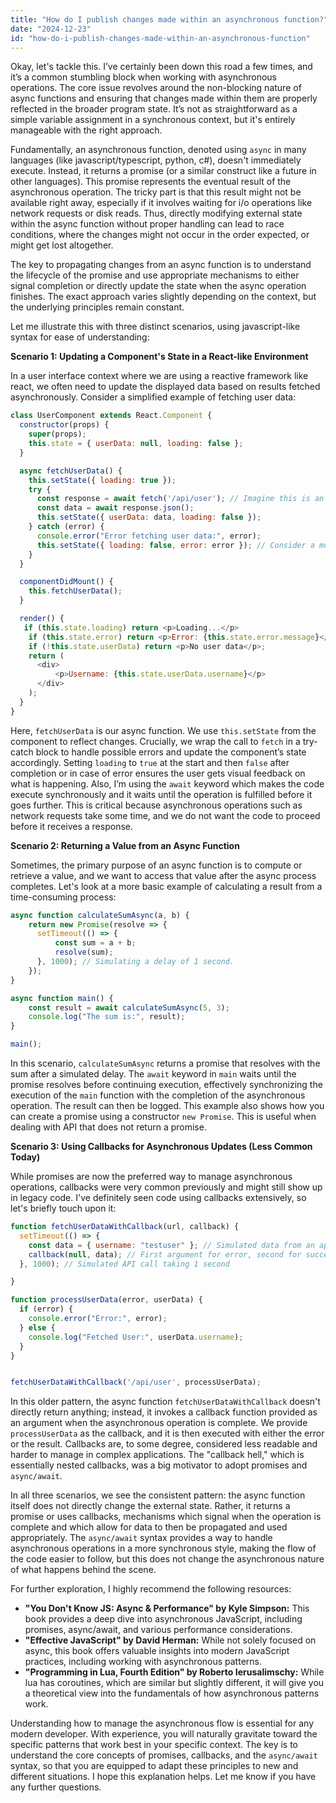 ```yaml
---
title: "How do I publish changes made within an asynchronous function?"
date: "2024-12-23"
id: "how-do-i-publish-changes-made-within-an-asynchronous-function"
---
```


Okay, let's tackle this. I’ve certainly been down this road a few times, and it’s a common stumbling block when working with asynchronous operations. The core issue revolves around the non-blocking nature of async functions and ensuring that changes made within them are properly reflected in the broader program state. It’s not as straightforward as a simple variable assignment in a synchronous context, but it's entirely manageable with the right approach.

Fundamentally, an asynchronous function, denoted using `async` in many languages (like javascript/typescript, python, c#), doesn't immediately execute. Instead, it returns a promise (or a similar construct like a future in other languages). This promise represents the eventual result of the asynchronous operation. The tricky part is that this result might not be available right away, especially if it involves waiting for i/o operations like network requests or disk reads. Thus, directly modifying external state within the async function without proper handling can lead to race conditions, where the changes might not occur in the order expected, or might get lost altogether.

The key to propagating changes from an async function is to understand the lifecycle of the promise and use appropriate mechanisms to either signal completion or directly update the state when the async operation finishes. The exact approach varies slightly depending on the context, but the underlying principles remain constant.

Let me illustrate this with three distinct scenarios, using javascript-like syntax for ease of understanding:

**Scenario 1: Updating a Component's State in a React-like Environment**

In a user interface context where we are using a reactive framework like react, we often need to update the displayed data based on results fetched asynchronously. Consider a simplified example of fetching user data:

```javascript
class UserComponent extends React.Component {
  constructor(props) {
    super(props);
    this.state = { userData: null, loading: false };
  }

  async fetchUserData() {
    this.setState({ loading: true });
    try {
      const response = await fetch('/api/user'); // Imagine this is an actual api call
      const data = await response.json();
      this.setState({ userData: data, loading: false });
    } catch (error) {
      console.error("Error fetching user data:", error);
      this.setState({ loading: false, error: error }); // Consider a more user-friendly error message
    }
  }

  componentDidMount() {
    this.fetchUserData();
  }

  render() {
   if (this.state.loading) return <p>Loading...</p>
    if (this.state.error) return <p>Error: {this.state.error.message}</p>;
    if (!this.state.userData) return <p>No user data</p>;
    return (
      <div>
          <p>Username: {this.state.userData.username}</p>
      </div>
    );
  }
}
```

Here, `fetchUserData` is our async function. We use `this.setState` from the component to reflect changes. Crucially, we wrap the call to `fetch` in a try-catch block to handle possible errors and update the component’s state accordingly. Setting `loading` to `true` at the start and then `false` after completion or in case of error ensures the user gets visual feedback on what is happening. Also, I’m using the `await` keyword which makes the code execute synchronously and it waits until the operation is fulfilled before it goes further. This is critical because asynchronous operations such as network requests take some time, and we do not want the code to proceed before it receives a response.

**Scenario 2: Returning a Value from an Async Function**

Sometimes, the primary purpose of an async function is to compute or retrieve a value, and we want to access that value after the async process completes. Let's look at a more basic example of calculating a result from a time-consuming process:

```javascript
async function calculateSumAsync(a, b) {
    return new Promise(resolve => {
      setTimeout(() => {
          const sum = a + b;
          resolve(sum);
      }, 1000); // Simulating a delay of 1 second.
    });
}

async function main() {
    const result = await calculateSumAsync(5, 3);
    console.log("The sum is:", result);
}

main();
```

In this scenario, `calculateSumAsync` returns a promise that resolves with the sum after a simulated delay. The `await` keyword in `main` waits until the promise resolves before continuing execution, effectively synchronizing the execution of the `main` function with the completion of the asynchronous operation. The result can then be logged. This example also shows how you can create a promise using a constructor `new Promise`. This is useful when dealing with API that does not return a promise.

**Scenario 3: Using Callbacks for Asynchronous Updates (Less Common Today)**

While promises are now the preferred way to manage asynchronous operations, callbacks were very common previously and might still show up in legacy code. I've definitely seen code using callbacks extensively, so let's briefly touch upon it:

```javascript
function fetchUserDataWithCallback(url, callback) {
  setTimeout(() => {
    const data = { username: "testuser" }; // Simulated data from an api request
    callback(null, data); // First argument for error, second for success
  }, 1000); // Simulated API call taking 1 second

}

function processUserData(error, userData) {
  if (error) {
    console.error("Error:", error);
  } else {
    console.log("Fetched User:", userData.username);
  }
}


fetchUserDataWithCallback('/api/user', processUserData);
```

In this older pattern, the async function `fetchUserDataWithCallback` doesn't directly return anything; instead, it invokes a callback function provided as an argument when the asynchronous operation is complete. We provide `processUserData` as the callback, and it is then executed with either the error or the result. Callbacks are, to some degree, considered less readable and harder to manage in complex applications. The "callback hell," which is essentially nested callbacks, was a big motivator to adopt promises and `async/await`.

In all three scenarios, we see the consistent pattern: the async function itself does not directly change the external state. Rather, it returns a promise or uses callbacks, mechanisms which signal when the operation is complete and which allow for data to then be propagated and used appropriately. The `async/await` syntax provides a way to handle asynchronous operations in a more synchronous style, making the flow of the code easier to follow, but this does not change the asynchronous nature of what happens behind the scene.

For further exploration, I highly recommend the following resources:

*   **"You Don't Know JS: Async & Performance" by Kyle Simpson:** This book provides a deep dive into asynchronous JavaScript, including promises, async/await, and various performance considerations.
*  **"Effective JavaScript" by David Herman:** While not solely focused on async, this book offers valuable insights into modern JavaScript practices, including working with asynchronous patterns.
*   **"Programming in Lua, Fourth Edition" by Roberto Ierusalimschy:** While lua has coroutines, which are similar but slightly different, it will give you a theoretical view into the fundamentals of how asynchronous patterns work.

Understanding how to manage the asynchronous flow is essential for any modern developer. With experience, you will naturally gravitate toward the specific patterns that work best in your specific context. The key is to understand the core concepts of promises, callbacks, and the `async/await` syntax, so that you are equipped to adapt these principles to new and different situations. I hope this explanation helps. Let me know if you have any further questions.
